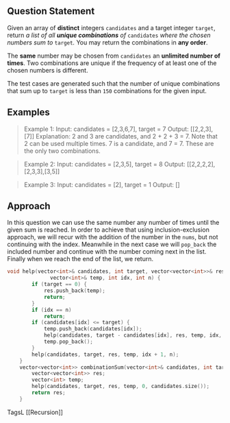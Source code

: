## Question Statement
Given an array of **distinct** integers `candidates` and a target integer `target`, return _a list of all **unique combinations** of_ `candidates` _where the chosen numbers sum to_ `target`_._ You may return the combinations in **any order**.

The **same** number may be chosen from `candidates` an **unlimited number of times**. Two combinations are unique if the frequency of at least one of the chosen numbers is different.

The test cases are generated such that the number of unique combinations that sum up to `target` is less than `150` combinations for the given input.
## Examples
>Example 1:
>Input: candidates = [2,3,6,7], target = 7
>Output: \[[2,2,3],[7]]
>Explanation:
>2 and 3 are candidates, and 2 + 2 + 3 = 7. Note that 2 can be used multiple times.
>7 is a candidate, and 7 = 7.
>These are the only two combinations.

>Example 2:
>Input: candidates = [2,3,5], target = 8
>Output: \[[2,2,2,2],[2,3,3],[3,5]]

>Example 3:
>Input: candidates = [2], target = 1
>Output: []
## Approach
In this question we can use the same number any number of times until the given sum is reached. In order to achieve that using inclusion-exclusion approach, we will recur with the addition of the number in the `nums`, but not continuing with the index. Meanwhile in the next case we will `pop_back` the included number and continue with the number coming next in the list. Finally when we reach the end of the list, we return.
```cpp
void help(vector<int>& candidates, int target, vector<vector<int>>& res,
              vector<int>& temp, int idx, int n) {
        if (target == 0) {
            res.push_back(temp);
            return;
        }
        if (idx == n)
            return;
        if (candidates[idx] <= target) {
            temp.push_back(candidates[idx]);
            help(candidates, target - candidates[idx], res, temp, idx, n);
            temp.pop_back();
        }
        help(candidates, target, res, temp, idx + 1, n);
    }
    vector<vector<int>> combinationSum(vector<int>& candidates, int target) {
        vector<vector<int>> res;
        vector<int> temp;
        help(candidates, target, res, temp, 0, candidates.size());
        return res;
    }
```
TagsL [[Recursion]]